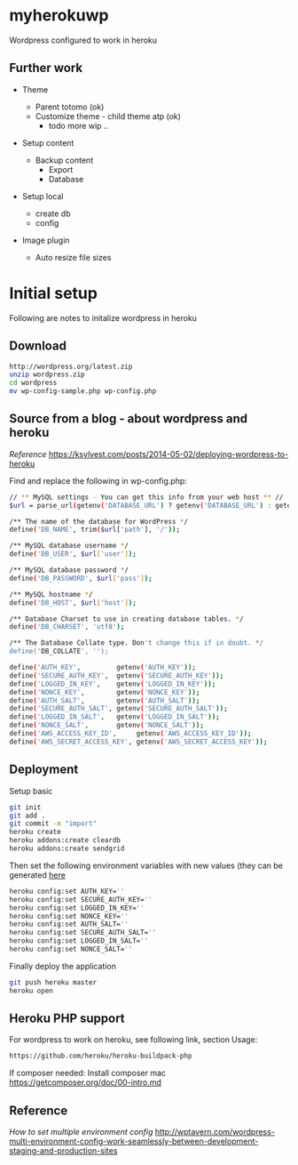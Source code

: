 # myherokuwp
Wordpress configured to work in heroku


## Further work
- Theme 
	- Parent totomo (ok)
	- Customize theme - child theme atp (ok)
		- todo more wip ..

- Setup content
	- Backup content
		- Export
		- Database

- Setup local
	- create db
	- config

- Image plugin
	- Auto resize file sizes



# Initial setup
Following are notes to initalize wordpress in heroku

## Download 
```sh
http://wordpress.org/latest.zip
unzip wordpress.zip
cd wordpress
mv wp-config-sample.php wp-config.php
```

## Source from a blog - about wordpress and heroku
*Reference*
https://ksylvest.com/posts/2014-05-02/deploying-wordpress-to-heroku

Find and replace the following in wp-config.php:


```sh
// ** MySQL settings - You can get this info from your web host ** //
$url = parse_url(getenv('DATABASE_URL') ? getenv('DATABASE_URL') : getenv('CLEARDB_DATABASE_URL'));

/** The name of the database for WordPress */
define('DB_NAME', trim($url['path'], '/'));

/** MySQL database username */
define('DB_USER', $url['user']);

/** MySQL database password */
define('DB_PASSWORD', $url['pass']);

/** MySQL hostname */
define('DB_HOST', $url['host']);

/** Database Charset to use in creating database tables. */
define('DB_CHARSET', 'utf8');

/** The Database Collate type. Don't change this if in doubt. */
define('DB_COLLATE', '');
```

```sh
define('AUTH_KEY',         getenv('AUTH_KEY'));
define('SECURE_AUTH_KEY',  getenv('SECURE_AUTH_KEY'));
define('LOGGED_IN_KEY',    getenv('LOGGED_IN_KEY'));
define('NONCE_KEY',        getenv('NONCE_KEY'));
define('AUTH_SALT',        getenv('AUTH_SALT'));
define('SECURE_AUTH_SALT', getenv('SECURE_AUTH_SALT'));
define('LOGGED_IN_SALT',   getenv('LOGGED_IN_SALT'));
define('NONCE_SALT',       getenv('NONCE_SALT'));
define('AWS_ACCESS_KEY_ID',     getenv('AWS_ACCESS_KEY_ID'));
define('AWS_SECRET_ACCESS_KEY', getenv('AWS_SECRET_ACCESS_KEY'));
```

## Deployment

Setup basic

```sh
git init
git add .
git commit -m "import"
heroku create
heroku addons:create cleardb
heroku addons:create sendgrid
```

Then set the following environment variables with new values (they can be generated [here]

```sh
heroku config:set AUTH_KEY=''
heroku config:set SECURE_AUTH_KEY=''
heroku config:set LOGGED_IN_KEY=''
heroku config:set NONCE_KEY=''
heroku config:set AUTH_SALT=''
heroku config:set SECURE_AUTH_SALT=''
heroku config:set LOGGED_IN_SALT=''
heroku config:set NONCE_SALT=''
```

Finally deploy the application

```sh
git push heroku master
heroku open
```

## Heroku PHP support
For wordpress to work on heroku, see following link, section Usage:
```sh
https://github.com/heroku/heroku-buildpack-php
```

If composer needed:
Install composer mac https://getcomposer.org/doc/00-intro.md


## Reference

*How to set multiple environment config* 
http://wptavern.com/wordpress-multi-environment-config-work-seamlessly-between-development-staging-and-production-sites

[here]: <https://api.wordpress.org/secret-key/1.1/salt/>
